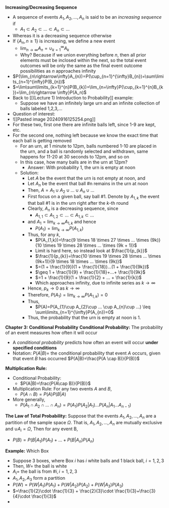 **Increasing/Decreasing Sequence**
- A sequence of events $A_{1},A_{2},...,A_{n}$ is said to be an *increasing sequence* if
	- $A_{1}\subset A_{2}\subset ... \subset A_{n} \subset ...$
- Whereas it is a decreasing sequence otherwise
- If $\{A_{n}, n\geq 1\}$ is increasing, we define a new event
	- $\lim_{n\rightarrow\infty}A_{n}=\cup_{k=1}^{\infty}A_{k}$
	- Why? Because if we union everything before $n$, then all prior elements must be inclosed within the next, so the total event outcomes will be only the same as the final event outcome possibilities as $n$ approaches infinity
- $P(\lim_{n\rightarrow\infty}A_{n})=P(\cup_{n=1}^{\infty}B_{n})=\sum\limits_{n=1}^{infty}P(B_{n})$
- $=\lim\sum\limits_{k=1}^{n}P(B_{k})=\lim_{n=\infty}P(\cup_{k=1}^{n}B_{k})=\lim_{n\rightarrow \infty}P(A_n)$
- Back to [[(Lecture 1) Introduction to Probability]] example:
	- Suppose we have an infinitely large urn and an infinite collection of balls labeled 1,2,3,...
- Question of interest:
- ![[Pasted image 20240916125254.png]]
- For these two, first one there are infinite balls left, since 1-9 are kept, etc.
- For the second one, nothing left because we know the exact time that each ball is getting removed
	- For an urn, at 1 minute to 12pm, balls numbered 1-10 are placed in the urn, and a ball is randomly selected and withdrawn, same happens for 11-20 at 30 seconds to 12pm, and so on
	- In this case, how many balls are in the urn at 12pm?
		- Answer: With probability 1, the urn is empty at noon
	- Solution:
		- Let $A$ be the event that the urn is not empty at noon, and
		- Let $A_{n}$ be the event that ball \#n remains in the urn at noon
		- Then, $A = A_{1}\cup A_{2}\cup ... \cup A_{n}\cup ...$
		- First focus on a given ball, say ball #1. Denote by $A_{1,k}$ the event that ball #1 is in the urn right after the $k$-th round
		- Clearly, $A_n$ is a decreasing sequence, since
			- $A_{1,1}\subset A_{1,2}\subset ... \subset A_{1,k} \subset ...$
		- and $A_{1}=\lim_{k\rightarrow \infty}A_{1,k}$ and hence
			- $P(A_{1})=\lim_{k \rightarrow \infty} P(A_{1,k})$
		- Thus, for any $k$,
			- $P(A_{1,k})=\frac{9 \times 18 \times 27 \times ... \times (9k)}{10 \times 19 \times 28 \times ... \times (9k + 1)}$
			- Limit is hard here, so instead look at $\frac{1}{p_{k}}$
			- $\frac{1}{p_{k}}=\frac{10 \times 19 \times 28 \times ... \times (9k+1)}{9 \times 18 \times ... \times (9k)}$
			- $=(1 + \frac{1}{9})(1 + \frac{1}{18})...(1 + \frac{1}{9k})$
			- $\geq 1 + \frac{1}{9} + \frac{1}{18}+...+ \frac{1}{9k}$
			- $=1 + \frac{1}{9}(1 + \frac{1}{2} + ... + \frac{1}{k})$
			- Which approaches infinity, due to infinite series as $k \rightarrow \infty$
		- Hence, $p_{k}\rightarrow 0$ as $k \rightarrow \infty$
		- Therefore, $P(A_{1})=\lim_{k\rightarrow\infty}P(A_{1,k})=0$
		- Thus,
			- $P(A)=P(A_{1}\cup A_{2}\cup ... \cup A_{n}\cup ...) \leq \sum\limits_{n=1}^{\infty}P(A_{n})=0$
		- Thus, the probability that the urn is empty at noon is 1.

**Chapter 3: Conditional Probability**
**Conditional Probability:** The probability of an event measures how often it will occur
- A *conditional probability* predicts how often an event will occur **under specified conditions**
- Notation: $P(A|B)=$ the conditional probability that event $A$ occurs, given that event $B$ has occurred
$P(A|B)=\frac{P(A \cap B)}{P(B)}$

**Multiplication Rule:**
- Conditional Probability:
	- $P(A|B)=\frac{P(A\cap B)}{P(B)}$
- Multiplication Rule: For any two events $A$ and $B$,
	- $P(A\cap B) = P(A)P(B|A)$
- More generally,
	- $P(A_{1}\cap A_{2}\cap ... \cap A_{n})=P(A_{1})P(A_{2}|A_{1})...P(A_{n}|A_{1}...A_{n-1})$

**The Law of Total Probability:**
Suppose that the events $A_{1},A_{2},...,A_{n}$ are a partition of the sample space $\Omega$. That is, $A_{1}, A_{2},...,A_{n}$ are mutually exclusive and $\cup A_{i}=\Omega$, Then for any event B,
- $P(B) = P(B|A_1)P(A_{1})+...+P(B|A_{n})P(A_{n})$

**Example:** Which Box
- Suppose 3 boxes, where Box $i$ has $i$ white balls and $1$ black ball, $i=1,2,3$
- Then, $W=$ the ball is white
- $A_{i}=$ the ball is from $\#i, i=1,2,3$
- $A_{1},A_{2},A_{3}$ form a partition
- $P(W)=P(W|A_{1})P(A_{1})+P(W|A_{2})P(A_{2})+P(W|A_{3})P(A_{3})$
- $=\frac{1}{2}\cdot \frac{1}{3} + \frac{2}{3}\cdot \frac{1}{3}+\frac{3}{4}\cdot \frac{1}{3}$
- 